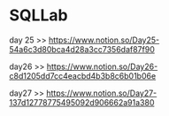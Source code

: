 # SQLLab


day 25 >>  https://www.notion.so/Day25-54a6c3d80bca4d28a3cc7356daf87f90



day26 >> https://www.notion.so/Day26-c8d1205dd7cc4eacbd4b3b8c6b01b06e


day27 >> https://www.notion.so/Day27-137d12778775495092d906662a91a380
